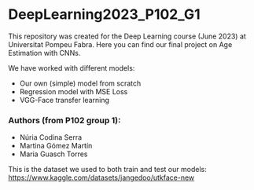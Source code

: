 # DeepLearning2023_P102_G1

This repository was created for the Deep Learning course (June 2023) at Universitat Pompeu Fabra. 
Here you can find our final project on Age Estimation with CNNs. 

We have worked with different models:

- Our own (simple) model from scratch
- Regression model with MSE Loss
- VGG-Face transfer learning

### Authors (from P102 group 1):
- Núria Codina Serra
- Martina Gómez Martín
- Maria Guasch Torres

This is the dataset we used to both train and test our models:
https://www.kaggle.com/datasets/jangedoo/utkface-new
